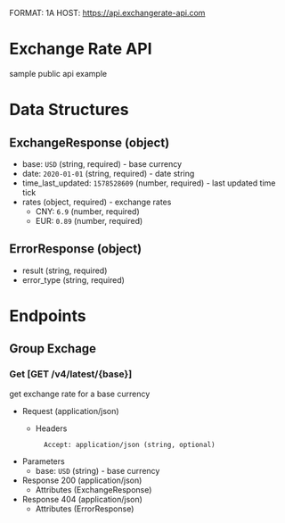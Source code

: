 FORMAT: 1A
HOST: https://api.exchangerate-api.com

# Exchange Rate API

sample public api example 

# Data Structures

## ExchangeResponse (object)
+ base: `USD` (string, required) - base currency
+ date: `2020-01-01` (string, required) - date string
+ time_last_updated: `1578528609` (number, required) - last updated time tick
+ rates (object, required) - exchange rates
  + CNY: `6.9` (number, required)
  + EUR: `0.89` (number, required)

## ErrorResponse (object)
+ result (string, required)
+ error_type (string, required)

# Endpoints

## Group Exchage
### Get [GET /v4/latest/{base}]
 get exchange rate for a base currency
+ Request (application/json)
    + Headers

            Accept: application/json (string, optional)
+ Parameters
    + base: `USD` (string) - base currency
+ Response 200 (application/json)
    + Attributes (ExchangeResponse)
+ Response 404 (application/json)
    + Attributes (ErrorResponse)
